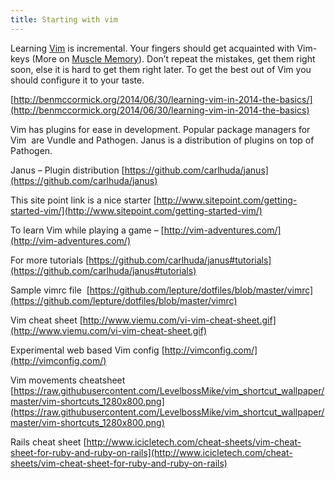 ```yaml
---
title: Starting with vim
---
```


Learning [Vim](http://www.vim.org/about.php) is incremental. Your fingers should get acquainted with Vim-keys (More on [Muscle Memory](http://lifehacker.com/5799234/how-muscle-memory-works-and-how-it-affects-your-success)). Don’t repeat the mistakes, get them right soon, else it is hard to get them right later. To get the best out of Vim you should configure it to your taste.

[http://benmccormick.org/2014/06/30/learning-vim-in-2014-the-basics/](http://benmccormick.org/2014/06/30/learning-vim-in-2014-the-basics)

Vim has plugins for ease in development. Popular package managers for Vim  are Vundle and Pathogen. Janus is a distribution of plugins on top of Pathogen.

Janus – Plugin distribution [https://github.com/carlhuda/janus](https://github.com/carlhuda/janus)

This site point link is a nice starter [http://www.sitepoint.com/getting-started-vim/](http://www.sitepoint.com/getting-started-vim/)

To learn Vim while playing a game – [http://vim-adventures.com/](http://vim-adventures.com/)

For more tutorials [https://github.com/carlhuda/janus#tutorials](https://github.com/carlhuda/janus#tutorials)

Sample vimrc file 
[https://github.com/lepture/dotfiles/blob/master/vimrc](https://github.com/lepture/dotfiles/blob/master/vimrc)

Vim cheat sheet [http://www.viemu.com/vi-vim-cheat-sheet.gif](http://www.viemu.com/vi-vim-cheat-sheet.gif)

Experimental web based Vim config [http://vimconfig.com/](http://vimconfig.com/)

Vim movements cheatsheet
[https://raw.githubusercontent.com/LevelbossMike/vim_shortcut_wallpaper/master/vim-shortcuts_1280x800.png](https://raw.githubusercontent.com/LevelbossMike/vim_shortcut_wallpaper/master/vim-shortcuts_1280x800.png)

Rails cheat sheet
[http://www.icicletech.com/cheat-sheets/vim-cheat-sheet-for-ruby-and-ruby-on-rails](http://www.icicletech.com/cheat-sheets/vim-cheat-sheet-for-ruby-and-ruby-on-rails)
